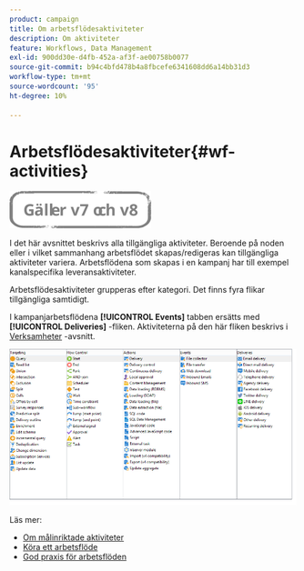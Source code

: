 ```yaml
---
product: campaign
title: Om arbetsflödesaktiviteter
description: Om aktiviteter
feature: Workflows, Data Management
exl-id: 900dd30e-d4fb-452a-af3f-ae00758b0077
source-git-commit: b94c4bfd478b4a8fbcefe6341608dd6a14bb31d3
workflow-type: tm+mt
source-wordcount: '95'
ht-degree: 10%

---
```


# Arbetsflödesaktiviteter{#wf-activities}

![](../../assets/common.svg)

I det här avsnittet beskrivs alla tillgängliga aktiviteter. Beroende på noden eller i vilket sammanhang arbetsflödet skapas/redigeras kan tillgängliga aktiviteter variera. Arbetsflödena som skapas i en kampanj har till exempel kanalspecifika leveransaktiviteter.

Arbetsflödesaktiviteter grupperas efter kategori. Det finns fyra flikar tillgängliga samtidigt.

I kampanjarbetsflödena **[!UICONTROL Events]** tabben ersätts med **[!UICONTROL Deliveries]** -fliken. Aktiviteterna på den här fliken beskrivs i [Verksamheter](about-action-activities.md) -avsnitt.

![](assets/wf-activity-tabs.png)

Läs mer:

* [Om målinriktade aktiviteter](about-targeting-activities.md)
* [Köra ett arbetsflöde](starting-a-workflow.md)
* [God praxis för arbetsflöden](workflow-best-practices.md)
